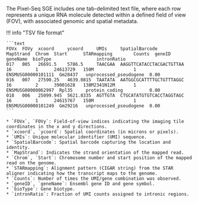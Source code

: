 
The Pixel-Seq SGE includes one tab-delimited text file, where each row represents a unique RNA molecule detected within a defined field of view (FOV), with associated genomic and spatial metadata.

!!! info "TSV file format"

    ```text
    FOVx  FOVy  xcoord     ycoord     UMIs     SpatialBarcode            MapStrand  Chrom  Start      STARmapping        Counts  geneID              geneName  bioType                 intronRatio
    017   005   26691.5    5786.5     TAACGAA  AAGGTTCATACCTACGACTGTTAA  16         1      24613729   150M               1       ENSMUSG00000101111  Gm28437   unprocessed_pseudogene  0.00
    016   007   27590.25   4639.0815  TAATATA  AATGGCGCATTTTGCTGTTTAGGC  16         2      39001628   138M2341N12M       1       ENSMUSG00000062997  Rpl35     protein_coding          0.00
    018   006   25099.945  5621.8335  AGTTGTA  CTGCATATGTGTCACCTAGGTAGC  16         1      24615767   150M               1       ENSMUSG00000101249  Gm29216   unprocessed_pseudogene  0.00
    ```

	* `FOVx`, `FOVy`: Field-of-view indices indicating the imaging tile coordinates in the x and y directions.
	* `xcoord`, `ycoord`: Spatial coordinates (in microns or pixels).
	* `UMIs`: Unique molecular identifier (UMI) sequence.
	* `SpatialBarcode`: Spatial barcode capturing the location and identity.
	* `MapStrand`: Indicates the strand orientation of the mapped read.
	* `Chrom`, `Start`: Chromosome number and start position of the mapped read on the genome.
	* `STARmapping`: Alignment pattern (CIGAR string) from the STAR aligner indicating how the transcript maps to the genome.
	* `Counts`: Number of times the UMI/gene combination was observed.
	* `geneID`, `geneName`: Ensembl gene ID and gene symbol.
	* `bioType`: Gene biotype.
	* `intronRatio`: Fraction of UMI counts assigned to intronic regions.
